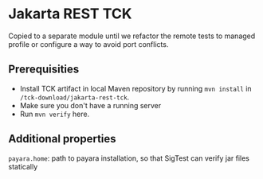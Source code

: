 # Jakarta REST TCK

Copied to a separate module until we refactor the remote tests to managed profile or configure a way to avoid port conflicts.

## Prerequisities

* Install TCK artifact in local Maven repository by running `mvn install` in `/tck-download/jakarta-rest-tck`.
* Make sure you don't have a running server
* Run `mvn verify` here.

## Additional properties

`payara.home`:
  path to payara installation, so that SigTest can verify jar files statically

